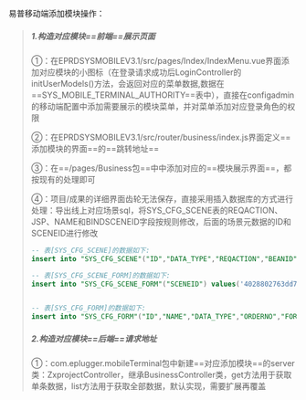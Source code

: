 易普移动端添加模块操作：

> ##### 1.构造对应模块==前端==展示页面
>
> ​	①：在EPRDSYSMOBILEV3.1/src/pages/Index/IndexMenu.vue界面添加对应模块的小图标（在登录请求成功后LoginController的initUserModels()方法，会返回对应的菜单数据,数据在==SYS_MOBILE_TERMINAL_AUTHORITY==表中），直接在configadmin的移动端配置中添加需要展示的模块菜单，并对菜单添加对应登录角色的权限
>
> ​	②：在EPRDSYSMOBILEV3.1/src/router/business/index.js界面定义==添加模块的界面==的==跳转地址==
>
> ​	③：在==/pages/Business包==中中添加对应的==模块展示界面==，都按现有的处理即可
>
> ​	④：项目/成果的详细界面齿轮无法保存，直接采用插入数据库的方式进行处理：导出线上对应场景sql，将SYS_CFG_SCENE表的REQACTION、JSP、NAME和BINDSCENEID字段按规则修改，后面的场景元数据的ID和SCENEID进行修改
>
> ```sql
> -- 表[SYS_CFG_SCENE]的数据如下:
> insert into "SYS_CFG_SCENE"("ID","DATA_TYPE","REQACTION","BEANID","JSP","NAME","ROLE","PROMPTMSG","BINDSCENEID","EADPDATATYPE","CODE","SCENE_USE","CHANGED","LAST_EDIT_USER_ID","LAST_EDIT_DATE") values('4028802763dd7b090163dd891f6c1288','form','notify!get','notify','/Business/Notify/NotifyDetail.vue','移动端通知公告编辑-[科研处管理员]','4',NULL,NULL,'V8.5.5',NULL,'edit','changing','4028884d84cb7bb50184cb88e2070005','2025-03-24 11:13:24');
> 
> -- 表[SYS_CFG_SCENE_FORM]的数据如下:
> insert into "SYS_CFG_SCENE_FORM"("SCENEID") values('4028802763dd7b090163dd891f6c1288');
> 
> 
> -- 表[SYS_CFG_FORM]的数据如下:
> insert into "SYS_CFG_FORM"("ID","NAME","DATA_TYPE","ORDERNO","FORMITEMTYPE","ZONENAME","CATEGORYNAME","AFFECTEDPROPERTY","CROSSCOLNUM","VALSIZE","CHECKCSS","DEFAULTVAL","SCENEID","CHECKCSSLAB","CATEGORYNAMELAB","FORMITEMTYPELAB","HASDISABLED","PROMPT","PREFIX","SUFFIX","EVENT","EXTRACONDITION","MUTUALVALUE","MUTUALTYPE","MUTUALPROP","EADPDATATYPE","GROUPQUERYCONFIG","TREECONFIG","GROUPQUERYCONFIGLAB","TREECONFIGLAB","HEIGHT","RICHTEXTCONFIG","RICHTEXTCONFIGLAB","MULTIQUERYRULE","MULTIQUERYRULELAB","DATASOURCE","DATECONFIG","HASTREESEARCH","EXPRESSENTITY","EXPRESSENTITYLAB","MERGE2PROPERTY","MERGEPROPERTY","MULTIPLEFILE","DATERANGE","SELECTCONFIG","IMGCONFIG","DEFAULTDATEVAL","MERGELABEL","MONEY_CONFIG","DISPLAY_MODE","TREE_AREA_H","PREFIX_LOCAL","SUFFIX_LOCAL","MERGELABELLOCAL","FILE_EXPLAIN","USE_GPY","CHECKBOX_COUNT","MONEY_CONFIG_LIMIT") values('4028832763dd72390163dd891f6c1288','title','string',0,'text','基本信息',NULL,NULL,1.000000,NULL,'required',NULL,'4028802763dd7b090163dd891f6c12c3','',NULL,'文本框',0.000000,NULL,NULL,NULL,NULL,NULL,NULL,NULL,NULL,NULL,NULL,NULL,NULL,NULL,NULL,NULL,NULL,NULL,NULL,NULL,NULL,'1',NULL,NULL,NULL,NULL,NULL,NULL,NULL,NULL,NULL,NULL,NULL,'0',NULL,NULL,NULL,NULL,NULL,NULL,NULL,'oo');
> 
> ```
>
>
>
> ##### 2.构造对应模块==后端==请求地址
>
> ​	①：com.eplugger.mobileTerminal包中新建==对应添加模块==的server类：ZxprojectController，继承BusinessController类，get方法用于获取单条数据，list方法用于获取全部数据，默认实现，需要扩展再覆盖